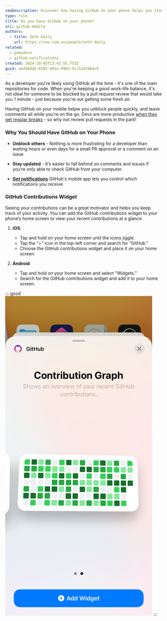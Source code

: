 ```yaml
---
seoDescription: Discover how having GitHub on your phone helps you stay connected to your projects and unblock your team from anywhere.
type: rule
title: Do you have GitHub on your phone?
uri: github-mobile
authors:
  - title: Seth Daily
    url: https://ssw.com.au/people/seth-daily
related:
  - pomodoro
  - github-notifications
created: 2024-10-05T13:42:55.753Z
guid: aed50ddb-6105-491e-9963-5cc514766dc9
---
```


As a developer you're likely using GitHub all the time - it's one of the main repositories for code. When you're keeping a good work-life balance, it's not ideal for someone to be blocked by a pull request review that would take you 1 minute - just because you're out getting some fresh air.

<!--endintro-->

Having GitHub on your mobile helpw you unblock people quickly, and leave comments all while you’re on the go. Devs are more productive [when they get regular breaks](https://www.ssw.com.au/rules/pomodoro) - so why not review pull requests in the park!

### Why You Should Have GitHub on Your Phone

* **Unblock others** - Nothing is more frustrating for a developer than waiting hours or even days for a small PR approval or a comment on an issue

* **Stay updated** - It’s easier to fall behind on comments and issues if you’re only able to check GitHub from your computer.

* **[Get notifications](https://www.ssw.com.au/rules/github-notifications/)**  GitHub's mobile app lets you control which notifications you receive

### GitHub Contributions Widget

Seeing your contributions can be a great motivator and helps you keep track of your activity. You can add the GitHub contributions widget to your phone’s home screen to view your recent contributions at a glance.

1. **iOS**:  
   * Tap and hold on your home screen until the icons jiggle.
   * Tap the “+” icon in the top-left corner and search for “GitHub.”
   * Choose the GitHub contributions widget and place it on your home screen.

2. **Android**:  
   * Tap and hold on your home screen and select “Widgets.”
   * Search for the GitHub contributions widget and add it to your home screen.

::: good
![Figure: Good example - You can see your contributions from the home screen 🤖](contributions-mobile.png)
:::
